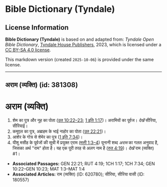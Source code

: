 # Bible Dictionary (Tyndale)

## License Information

**Bible Dictionary (Tyndale)** is based on and adapted from: _Tyndale Open Bible Dictionary_, [Tyndale House Publishers](https://tyndaleopenresources.com/), 2023, which is licensed under a [CC BY-SA 4.0 license](https://creativecommons.org/licenses/by-sa/4.0/legalcode.en).

This markdown version (created `2025-10-06`) is provided under the same license.



--------------------------------

## अराम (व्यक्ति) (id: 381308)

अराम (व्यक्ति)
==============

1. शेम का पुत्र और नूह का पोता ([उत 10:22–23](https://ref.ly/Gen10:22-Gen10:23); [1 इति 1:17](https://ref.ly/1Chr1:17))। अरामियों का पूर्वज। *देखें* सीरिया, सीरियाई।
2. कमूएल का पुत्र, अब्राहम के भाई नाहोर का पोता ([उत 22:21](https://ref.ly/Gen22:21))।
3. आशेर के गोत्र से शेमेर का पुत्र ([1 इति 7:34](https://ref.ly/1Chr7:34))।
4. यीशु मसीह के पूर्वजों की सूची में प्रयुक्त एराम ([मत्ती 1:3–4](https://ref.ly/Matt1:3-Matt1:4)) यूनानी शब्द *अराम* का गलत अनुवाद है, जिसका अर्थ "राम" होता है। यह एक पूरी तरह से अलग नाम है ([रुत 4:19](https://ref.ly/Ruth4:19))। *देखें* राम (व्यक्ति) \#1।

* **Associated Passages:** GEN 22:21; RUT 4:19; 1CH 1:17; 1CH 7:34; GEN 10:22–GEN 10:23; MAT 1:3–MAT 1:4
* **Associated Articles:** राम (व्यक्ति) (ID: 620780); सीरिया, सीरिया वासी (ID: 180557)

